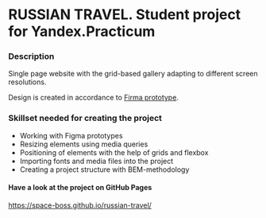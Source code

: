 # RUSSIAN TRAVEL. Student project for Yandex.Practicum

### Description

Single page website with the grid-based gallery adapting to different screen resolutions. 

Design is created in accordance to [Firma prototype](https://www.figma.com/file/5S2WSbEFL6awjVWJ0NWL8Q/Sprint-3_-Russia-_-desktop-%2B-mobile?node-id=28503%3A0). 

### Skillset needed for creating the project
* Working with Figma prototypes
* Resizing elements using media queries
* Positioning of elements with the help of grids and flexbox
* Importing fonts and media files into the project
* Creating a project structure with BEM-methodology


#### Have a look at the project on GitHub Pages

https://space-boss.github.io/russian-travel/
